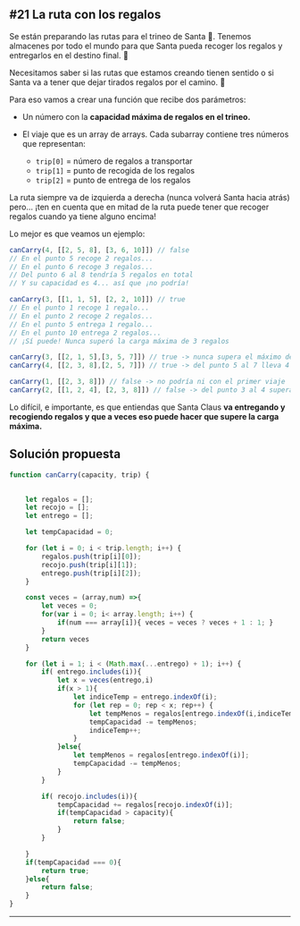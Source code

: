 ## #21 La ruta con los regalos

Se están preparando las rutas para el trineo de Santa 🎅. Tenemos almacenes por todo el mundo para que Santa pueda recoger los regalos y entregarlos en el destino final. 🎁

Necesitamos saber si las rutas que estamos creando tienen sentido o si Santa va a tener que dejar tirados regalos por el camino. 🥺

Para eso vamos a crear una función que recibe dos parámetros:

* Un número con la **capacidad máxima de regalos en el trineo.**

* El viaje que es un array de arrays. Cada subarray contiene tres números que representan:
    * ```trip[0]``` = número de regalos a transportar
    * ```trip[1]``` = punto de recogida de los regalos
    * ```trip[2]``` = punto de entrega de los regalos 

La ruta siempre va de izquierda a derecha (nunca volverá Santa hacia atrás) pero... ¡ten en cuenta que en mitad de la ruta puede tener que recoger regalos cuando ya tiene alguno encima!

Lo mejor es que veamos un ejemplo:

```javascript
canCarry(4, [[2, 5, 8], [3, 6, 10]]) // false
// En el punto 5 recoge 2 regalos...
// En el punto 6 recoge 3 regalos...
// Del punto 6 al 8 tendría 5 regalos en total
// Y su capacidad es 4... así que ¡no podría!

canCarry(3, [[1, 1, 5], [2, 2, 10]]) // true
// En el punto 1 recoge 1 regalo...
// En el punto 2 recoge 2 regalos...
// En el punto 5 entrega 1 regalo...
// En el punto 10 entrega 2 regalos...
// ¡Sí puede! Nunca superó la carga máxima de 3 regalos

canCarry(3, [[2, 1, 5],[3, 5, 7]]) // true -> nunca supera el máximo de capacidad
canCarry(4, [[2, 3, 8],[2, 5, 7]]) // true -> del punto 5 al 7 lleva 4 regalos y no supera el máximo

canCarry(1, [[2, 3, 8]]) // false -> no podría ni con el primer viaje
canCarry(2, [[1, 2, 4], [2, 3, 8]]) // false -> del punto 3 al 4 supera la capacidad máxima porque llevaría 3 regalos
```

Lo difícil, e importante, es que entiendas que Santa Claus **va entregando y recogiendo regalos y que a veces eso puede hacer que supere la carga máxima.**

## Solución propuesta

```javascript
function canCarry(capacity, trip) {

    
    let regalos = [];   
    let recojo = [];    
    let entrego = [];   

    let tempCapacidad = 0;  

    for (let i = 0; i < trip.length; i++) {
        regalos.push(trip[i][0]);
        recojo.push(trip[i][1]);
        entrego.push(trip[i][2]);
    }

    const veces = (array,num) =>{
        let veces = 0;
        for(var i = 0; i< array.length; i++) { 
            if(num === array[i]){ veces = veces ? veces + 1 : 1; } 
        }
        return veces
    } 

    for (let i = 1; i < (Math.max(...entrego) + 1); i++) {
        if( entrego.includes(i)){
            let x = veces(entrego,i)
            if(x > 1){
                let indiceTemp = entrego.indexOf(i);
                for (let rep = 0; rep < x; rep++) {
                    let tempMenos = regalos[entrego.indexOf(i,indiceTemp)];
                    tempCapacidad -= tempMenos;
                    indiceTemp++; 
                }
            }else{
                let tempMenos = regalos[entrego.indexOf(i)];
                tempCapacidad -= tempMenos;
            }
        }

        if( recojo.includes(i)){
            tempCapacidad += regalos[recojo.indexOf(i)]; 
            if(tempCapacidad > capacity){
                return false;
            }
        }

    }
    if(tempCapacidad === 0){
        return true;
    }else{
        return false;
    }
}

```

---


